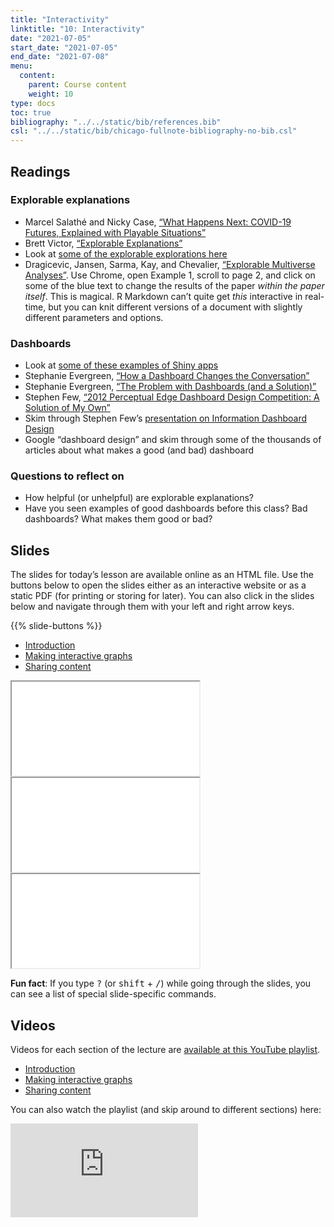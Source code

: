 ```yaml
---
title: "Interactivity"
linktitle: "10: Interactivity"
date: "2021-07-05"
start_date: "2021-07-05"
end_date: "2021-07-08"
menu:
  content:
    parent: Course content
    weight: 10
type: docs
toc: true
bibliography: "../../static/bib/references.bib"
csl: "../../static/bib/chicago-fullnote-bibliography-no-bib.csl"
---
```


## Readings

### Explorable explanations

-   <i class="fas fa-trophy"></i> Marcel Salathé and Nicky Case, [“What Happens Next: COVID-19 Futures, Explained with Playable Situations”](https://ncase.me/covid-19/)
-   <i class="fas fa-external-link-square-alt"></i> Brett Victor, [“Explorable Explanations”](http://worrydream.com/ExplorableExplanations/)
-   <i class="fas fa-trophy"></i> Look at [some of the explorable explorations here](https://explorabl.es/)
-   <i class="fas fa-external-link-square-alt"></i> Dragicevic, Jansen, Sarma, Kay, and Chevalier, [“Explorable Multiverse Analyses”](https://explorablemultiverse.github.io/). Use Chrome, open Example 1, scroll to page 2, and click on some of the blue text to change the results of the paper *within the paper itself*. This is magical. R Markdown can’t quite get *this* interactive in real-time, but you can knit different versions of a document with slightly different parameters and options.

### Dashboards

-   <i class="fas fa-external-link-square-alt"></i> Look at [some of these examples of Shiny apps](https://shiny.rstudio.com/gallery/)
-   <i class="fas fa-external-link-square-alt"></i> Stephanie Evergreen, [“How a Dashboard Changes the Conversation”](https://stephanieevergreen.com/dashboard-conversation/)
-   <i class="fas fa-external-link-square-alt"></i> Stephanie Evergreen, [“The Problem with Dashboards (and a Solution)”](https://stephanieevergreen.com/problem-with-dashboards/)
-   <i class="fas fa-external-link-square-alt"></i> Stephen Few, [“2012 Perceptual Edge Dashboard Design Competition: A Solution of My Own”](https://www.stephen-few.com/blog/2013/01/08/2012-perceptual-edge-dashboard-design-competition-a-solution-of-my-own/)
-   <i class="fas fa-file-pdf"></i> Skim through Stephen Few’s [presentation on Information Dashboard Design](http://blogs.ischool.berkeley.edu/i247s12/files/2012/01/Dashboard-Design-Overview-Presentation.pdf)
-   <i class="fab fa-google"></i> Google “dashboard design” and skim through some of the thousands of articles about what makes a good (and bad) dashboard

### Questions to reflect on

-   How helpful (or unhelpful) are explorable explanations?
-   Have you seen examples of good dashboards before this class? Bad dashboards? What makes them good or bad?

## Slides

The slides for today’s lesson are available online as an HTML file. Use the buttons below to open the slides either as an interactive website or as a static PDF (for printing or storing for later). You can also click in the slides below and navigate through them with your left and right arrow keys.

{{% slide-buttons %}}

<ul class="nav nav-tabs" id="slide-tabs" role="tablist">
<li class="nav-item">
<a class="nav-link active" id="introduction-tab" data-toggle="tab" href="#introduction" role="tab" aria-controls="introduction" aria-selected="true">Introduction</a>
</li>
<li class="nav-item">
<a class="nav-link" id="making-interactive-graphs-tab" data-toggle="tab" href="#making-interactive-graphs" role="tab" aria-controls="making-interactive-graphs" aria-selected="false">Making interactive graphs</a>
</li>
<li class="nav-item">
<a class="nav-link" id="sharing-content-tab" data-toggle="tab" href="#sharing-content" role="tab" aria-controls="sharing-content" aria-selected="false">Sharing content</a>
</li>
</ul>

<div id="slide-tabs" class="tab-content">

<div id="introduction" class="tab-pane fade show active" role="tabpanel" aria-labelledby="introduction-tab">

<div class="embed-responsive embed-responsive-16by9">

<iframe class="embed-responsive-item" src="/slides/10-slides.html#1">
</iframe>

</div>

</div>

<div id="making-interactive-graphs" class="tab-pane fade" role="tabpanel" aria-labelledby="making-interactive-graphs-tab">

<div class="embed-responsive embed-responsive-16by9">

<iframe class="embed-responsive-item" src="/slides/10-slides.html#interactive-graphs">
</iframe>

</div>

</div>

<div id="sharing-content" class="tab-pane fade" role="tabpanel" aria-labelledby="sharing-content-tab">

<div class="embed-responsive embed-responsive-16by9">

<iframe class="embed-responsive-item" src="/slides/10-slides.html#sharing-content">
</iframe>

</div>

</div>

</div>

<div class="fyi">

**Fun fact**: If you type <kbd>?</kbd> (or <kbd>shift</kbd> + <kbd>/</kbd>) while going through the slides, you can see a list of special slide-specific commands.

</div>

## Videos

Videos for each section of the lecture are [available at this YouTube playlist](https://www.youtube.com/playlist?list=PLS6tnpTr39sHxE_PbXWE2RC0mpN6syYhe).

-   [Introduction](https://www.youtube.com/watch?v=L6BGy0-0X-w&list=PLS6tnpTr39sHxE_PbXWE2RC0mpN6syYhe)
-   [Making interactive graphs](https://www.youtube.com/watch?v=gyVFhQNCp80&list=PLS6tnpTr39sHxE_PbXWE2RC0mpN6syYhe)
-   [Sharing content](https://www.youtube.com/watch?v=lubDKJhlx9g&list=PLS6tnpTr39sHxE_PbXWE2RC0mpN6syYhe)

You can also watch the playlist (and skip around to different sections) here:

<div class="embed-responsive embed-responsive-16by9">

<iframe class="embed-responsive-item" src="https://www.youtube.com/embed/playlist?list=PLS6tnpTr39sHxE_PbXWE2RC0mpN6syYhe" frameborder="0" allow="accelerometer; autoplay; encrypted-media; gyroscope; picture-in-picture" allowfullscreen>
</iframe>

</div>
